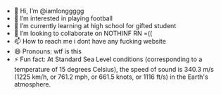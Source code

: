 - 👋 Hi, I’m @iamlonggggg
- 👀 I’m interested in playing football
- 🌱 I’m currently learning at high school for gifted student
- 💞️ I’m looking to collaborate on NOTHINF RN =((
- 📫 How to reach me i dont have any fucking website
- 😄 Pronouns: wtf is this
- ⚡ Fun fact: At Standard Sea Level conditions (corresponding to a temperature of 15 degrees Celsius), the speed of sound is 340.3 m/s (1225 km/h, or 761.2 mph, or 661.5 knots, or 1116 ft/s) in the Earth's atmosphere.

<!---
iamlonggggg/iamlonggggg is a ✨ special ✨ repository because its `README.md` (this file) appears on your GitHub profile.
You can click the Preview link to take a look at your changes.
--->
